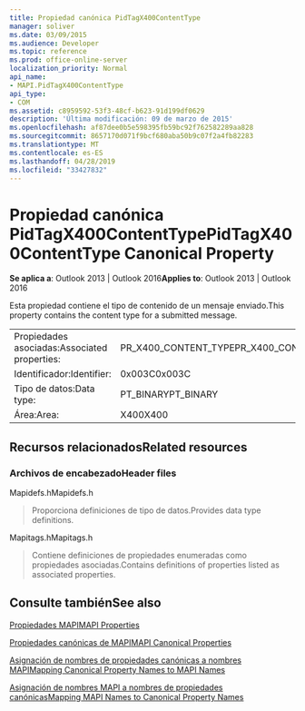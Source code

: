 ```yaml
---
title: Propiedad canónica PidTagX400ContentType
manager: soliver
ms.date: 03/09/2015
ms.audience: Developer
ms.topic: reference
ms.prod: office-online-server
localization_priority: Normal
api_name:
- MAPI.PidTagX400ContentType
api_type:
- COM
ms.assetid: c8959592-53f3-48cf-b623-91d199df0629
description: 'Última modificación: 09 de marzo de 2015'
ms.openlocfilehash: af87dee0b5e598395fb59bc92f762582289aa828
ms.sourcegitcommit: 8657170d071f9bcf680aba50b9c07f2a4fb82283
ms.translationtype: MT
ms.contentlocale: es-ES
ms.lasthandoff: 04/28/2019
ms.locfileid: "33427832"
---
```

# <a name="pidtagx400contenttype-canonical-property"></a><span data-ttu-id="1a294-103">Propiedad canónica PidTagX400ContentType</span><span class="sxs-lookup"><span data-stu-id="1a294-103">PidTagX400ContentType Canonical Property</span></span>

  
  
<span data-ttu-id="1a294-104">**Se aplica a**: Outlook 2013 | Outlook 2016</span><span class="sxs-lookup"><span data-stu-id="1a294-104">**Applies to**: Outlook 2013 | Outlook 2016</span></span> 
  
<span data-ttu-id="1a294-105">Esta propiedad contiene el tipo de contenido de un mensaje enviado.</span><span class="sxs-lookup"><span data-stu-id="1a294-105">This property contains the content type for a submitted message.</span></span>
  
|||
|:-----|:-----|
|<span data-ttu-id="1a294-106">Propiedades asociadas:</span><span class="sxs-lookup"><span data-stu-id="1a294-106">Associated properties:</span></span>  <br/> |<span data-ttu-id="1a294-107">PR_X400_CONTENT_TYPE</span><span class="sxs-lookup"><span data-stu-id="1a294-107">PR_X400_CONTENT_TYPE</span></span>  <br/> |
|<span data-ttu-id="1a294-108">Identificador:</span><span class="sxs-lookup"><span data-stu-id="1a294-108">Identifier:</span></span>  <br/> |<span data-ttu-id="1a294-109">0x003C</span><span class="sxs-lookup"><span data-stu-id="1a294-109">0x003C</span></span>  <br/> |
|<span data-ttu-id="1a294-110">Tipo de datos:</span><span class="sxs-lookup"><span data-stu-id="1a294-110">Data type:</span></span>  <br/> |<span data-ttu-id="1a294-111">PT_BINARY</span><span class="sxs-lookup"><span data-stu-id="1a294-111">PT_BINARY</span></span>  <br/> |
|<span data-ttu-id="1a294-112">Área:</span><span class="sxs-lookup"><span data-stu-id="1a294-112">Area:</span></span>  <br/> |<span data-ttu-id="1a294-113">X400</span><span class="sxs-lookup"><span data-stu-id="1a294-113">X400</span></span>  <br/> |
   
## <a name="related-resources"></a><span data-ttu-id="1a294-114">Recursos relacionados</span><span class="sxs-lookup"><span data-stu-id="1a294-114">Related resources</span></span>

### <a name="header-files"></a><span data-ttu-id="1a294-115">Archivos de encabezado</span><span class="sxs-lookup"><span data-stu-id="1a294-115">Header files</span></span>

<span data-ttu-id="1a294-116">Mapidefs.h</span><span class="sxs-lookup"><span data-stu-id="1a294-116">Mapidefs.h</span></span>
  
> <span data-ttu-id="1a294-117">Proporciona definiciones de tipo de datos.</span><span class="sxs-lookup"><span data-stu-id="1a294-117">Provides data type definitions.</span></span>
    
<span data-ttu-id="1a294-118">Mapitags.h</span><span class="sxs-lookup"><span data-stu-id="1a294-118">Mapitags.h</span></span>
  
> <span data-ttu-id="1a294-119">Contiene definiciones de propiedades enumeradas como propiedades asociadas.</span><span class="sxs-lookup"><span data-stu-id="1a294-119">Contains definitions of properties listed as associated properties.</span></span>
    
## <a name="see-also"></a><span data-ttu-id="1a294-120">Consulte también</span><span class="sxs-lookup"><span data-stu-id="1a294-120">See also</span></span>



[<span data-ttu-id="1a294-121">Propiedades MAPI</span><span class="sxs-lookup"><span data-stu-id="1a294-121">MAPI Properties</span></span>](mapi-properties.md)
  
[<span data-ttu-id="1a294-122">Propiedades canónicas de MAPI</span><span class="sxs-lookup"><span data-stu-id="1a294-122">MAPI Canonical Properties</span></span>](mapi-canonical-properties.md)
  
[<span data-ttu-id="1a294-123">Asignación de nombres de propiedades canónicas a nombres MAPI</span><span class="sxs-lookup"><span data-stu-id="1a294-123">Mapping Canonical Property Names to MAPI Names</span></span>](mapping-canonical-property-names-to-mapi-names.md)
  
[<span data-ttu-id="1a294-124">Asignación de nombres MAPI a nombres de propiedades canónicas</span><span class="sxs-lookup"><span data-stu-id="1a294-124">Mapping MAPI Names to Canonical Property Names</span></span>](mapping-mapi-names-to-canonical-property-names.md)

